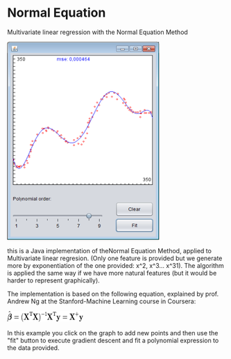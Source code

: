 # Normal Equation 
Multivariate linear regression with the Normal Equation Method

<img src="https://github.com/lopeLH/NormalEquation/blob/master/NormalEquation/githubImages/alg.PNG"  width=350 height=455 />


this is a Java implementation of theNormal Equation Method, applied to Multivariate linear regresion. (Only one feature
is provided but we generate more by exponentiation of the one provided: x^2, x^3... x^31). The algorithm is applied the same way if we have more natural features (but it would be harder to represent graphically).

The implementation is based on the following equation, explained by prof. Andrew Ng at the Stanford-Machine Learning course in Coursera:

<img src="https://github.com/lopeLH/NormalEquation/blob/master/NormalEquation/githubImages/2ce21b8e24ea7509a3295c3acd2ae0ea.png"  width=175 height=25 />

In this example you click on the graph to add new points and then use the "fit" button to execute gradient descent
and fit a polynomial expression to the data provided.

